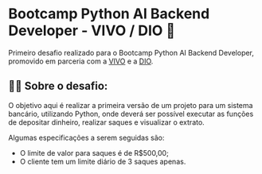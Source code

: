 # Bootcamp Python AI Backend Developer - VIVO / DIO 👾

 Primeiro desafio realizado para o Bootcamp Python AI Backend Developer, promovido em parceria com a [VIVO](vivo.com.br) e a [DIO](https://web.dio.me/). 

 ## 👩‍💻 Sobre o desafio:

 O objetivo aqui é realizar a primeira versão de um projeto para um sistema bancário, utilizando Python, onde deverá ser possível executar as funções de depositar dinheiro, realizar saques e visualizar o extrato. 

 Algumas especificações a serem seguidas são:
 - O limite de valor para saques é de R$500,00;
 - O cliente tem um limite diário de 3 saques apenas.
